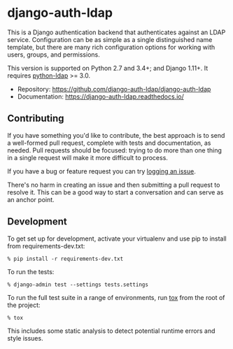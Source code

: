 # django-auth-ldap

This is a Django authentication backend that authenticates against an LDAP
service. Configuration can be as simple as a single distinguished name template,
but there are many rich configuration options for working with users, groups,
and permissions.

This version is supported on Python 2.7 and 3.4+; and Django 1.11+. It requires
[python-ldap][] >= 3.0.

* Repository: https://github.com/django-auth-ldap/django-auth-ldap
* Documentation: https://django-auth-ldap.readthedocs.io/


## Contributing

If you have something you'd like to contribute, the best approach is to send a
well-formed pull request, complete with tests and documentation, as needed.
Pull requests should be focused: trying to do more than one thing in a single
request will make it more difficult to process.

If you have a bug or feature request you can try [logging an issue][issues].

There's no harm in creating an issue and then submitting a pull request to
resolve it. This can be a good way to start a conversation and can serve as an
anchor point.


## Development

To get set up for development, activate your virtualenv and use pip to install
from requirements-dev.txt:

    % pip install -r requirements-dev.txt

To run the tests:

    % django-admin test --settings tests.settings

To run the full test suite in a range of environments, run [tox][] from the root
of the project:

    % tox

This includes some static analysis to detect potential runtime errors and style
issues.


[python-ldap]: https://pypi.python.org/pypi/python-ldap
[issues]: https://github.com/django-auth-ldap/django-auth-ldap/issues
[tox]: https://tox.readthedocs.io/
